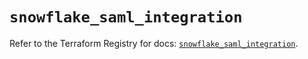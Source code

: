 # `snowflake_saml_integration`

Refer to the Terraform Registry for docs: [`snowflake_saml_integration`](https://registry.terraform.io/providers/snowflake-labs/snowflake/0.85.0/docs/resources/saml_integration).

